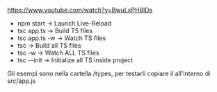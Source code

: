 https://www.youtube.com/watch?v=BwuLxPH8IDs

- npm start     -> Launch Live-Reload
- tsc app.ts    -> Build TS files
- tsc app.ts -w -> Watch TS files
- tsc           -> Build all TS files
- tsc -w        -> Watch ALL TS files
- tsc --init    -> Initialize all TS inside project

Gli esempi sono nella cartella /types, per testarli copiare il all'interno di src/app.js
